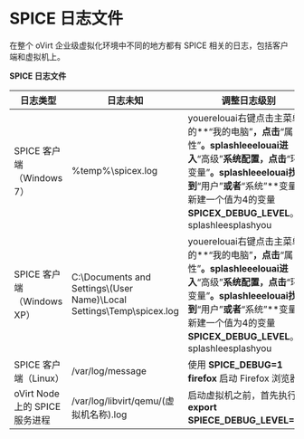 # SPICE 日志文件

在整个 oVirt 企业级虚拟化环境中不同的地方都有 SPICE 相关的日志，包括客户端和虚拟机上。

**SPICE 日志文件**

|日志类型|日志未知|调整日志级别|
|--------|--------|------------|
|SPICE 客户端（Windows 7）|%temp%\\spicex.log|youerelouai右键点击主菜单的**“我的电脑”**，点击**“属性”**。splashleeelouai进入**“高级”**系统配置，点击**“环境变量”**。splashleeelouai找到**“用户”**或者**“系统”**变量，新建一个值为4的变量 **SPICEX\_DEBUG\_LEVEL**。splashleesplashyou|
|SPICE 客户端（Windows XP）|C:\\Documents and Settings\\(User Name)\\Local Settings\\Temp\\spicex.log|youerelouai右键点击主菜单的**“我的电脑”**，点击**“属性”**。splashleeelouai进入**“高级”**系统配置，点击**“环境变量”**。splashleeelouai找到**“用户”**或者**“系统”**变量，新建一个值为4的变量 **SPICEX\_DEBUG\_LEVEL**。splashleesplashyou|
|SPICE 客户端（Linux）|/var/log/message|使用 **SPICE\_DEBUG=1 firefox** 启动 Firefox 浏览器。|
|oVirt Node 上的 SPICE 服务进程|/var/log/libvirt/qemu/(虚拟机名称).log|启动虚拟机之前，首先执行 **export SPIECE\_DEBUG\_LEVEL=5**。|

